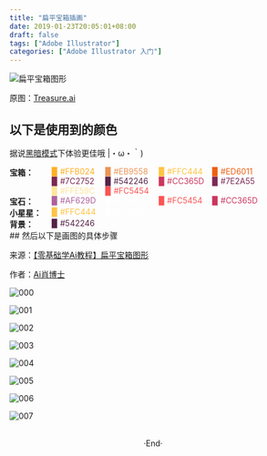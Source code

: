 ```yaml
---
title: "扁平宝箱插画"
date: 2019-01-23T20:05:01+08:00
draft: false
tags: ["Adobe Illustrator"]
categories: ["Adobe Illustrator 入门"]
---
```

<!-- 
![](https://mogeko.github.io/blog-images/r/045/)
<span class="spoiler" ></span>
&emsp;&emsp;
 -->

![扁平宝箱图形](https://mogeko.github.io/blog-images/r/045/Treasure.svg)

原图：[Treasure.ai](https://mogeko.github.io/blog-images/r/045/Treasure.ai)

## 以下是使用到的颜色

据说<a href="javascript:void(0);" class="theme-switch">黑暗模式</a>下体验更佳哦  |・ω・｀)

<div style="display:flex;">
	<b style="width:74px;display:inline-block">宝箱：</b>
	<div style="-webkit-flex:1;flex:1;">
        <span style="width:90px;display:inline-block;color:#FFB024;">▉ #FFB024</span>
        <span style="width:90px;display:inline-block;color:#EB9558;">▉ #EB9558</span>
		<span style="width:90px;display:inline-block;color:#FFC444;">▉ #FFC444</span>
		<span style="width:90px;display:inline-block;color:#ED6011;">▉ #ED6011</span>
		<span style="width:90px;display:inline-block;color:#7C2752;">▉ #7C2752</span>
		<span style="width:90px;display:inline-block;color:#542246;">▉ #542246</span>
		<span style="width:90px;display:inline-block;color:#CC365D;">▉ #CC365D</span>
		<span style="width:90px;display:inline-block;color:#7E2A55;">▉ #7E2A55</span>
        <span style="width:90px;display:inline-block;color:#FFE59C;">▉ #FFE59C</span>
        <span style="width:90px;display:inline-block;color:#FC5454;">▉ #FC5454</span>
	</div>
</div>
<div style="display:flex;">
	<b style="width:74px;display:inline-block">宝石：</b>
	<div style="-webkit-flex:1;flex:1;">
		<span style="width:90px;display:inline-block;color:#AF629D">▉ #AF629D</span>
		<span style="width:90px;display:inline-block;color:#FFFFFF">▉ #FFFFFF</span>
		<span style="width:90px;display:inline-block;color:#FC5454">▉ #FC5454</span>
		<span style="width:90px;display:inline-block;color:#CC365D">▉ #CC365D</span>
	</div>
</div>
<div style="display:flex;">
	<b style="width:74px;display:inline-block">小星星：</b>
	<div style="-webkit-flex:1;flex:1;">
		<span style="width:90px;display:inline-block;color:#FFC444">▉ #FFC444</span>
		<span style="width:90px;display:inline-block;color:#FFFFFF">▉ #FFFFFF</span>
	</div>
</div>
<div style="display:flex;">
	<b style="width:74px;display:inline-block">背景：</b>
	<div style="-webkit-flex:1;flex:1;">
		<span style="width:90px;display:inline-block;color:#542246">▉ #542246</span>
	</div>
</div>
## 然后以下是画图的具体步骤

来源：[【零基础学Ai教程】扁平宝箱图形](https://www.zcool.com.cn/article/ZODU5MTcy.html)

作者：[Ai肖博士](https://www.zcool.com.cn/u/14824754)

![000](https://mogeko.github.io/blog-images/r/045/000.jpg)

![001](https://mogeko.github.io/blog-images/r/045/001.jpg)

![002](https://mogeko.github.io/blog-images/r/045/002.jpg)

![003](https://mogeko.github.io/blog-images/r/045/003.jpg)

![004](https://mogeko.github.io/blog-images/r/045/004.jpg)

![005](https://mogeko.github.io/blog-images/r/045/005.jpg)

![006](https://mogeko.github.io/blog-images/r/045/006.jpg)

![007](https://mogeko.github.io/blog-images/r/045/007.jpg)



<br>

<center>  ·End·  </center>